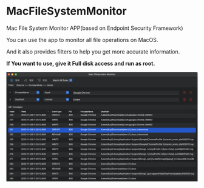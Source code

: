 # MacFileSystemMonitor

Mac File System Monitor APP(based on Endpoint Security Framework)

You can use the app to monitor all file operations on MacOS.

And it also provides filters to help you get more accurate information.

**If You want to use, give it Full disk access and run as root.**

![MFSMonitor](./MFSMonitor.png)


